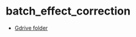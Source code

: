 # batch_effect_correction

- [Gdrive folder](https://drive.google.com/drive/u/0/folders/1aTXL4FM1jBRuJjf_XfhbD797gc9XHHz0)
